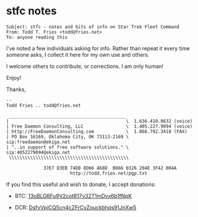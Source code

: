 # stfc notes
```
Subject: stfc - notes and bits of info on Star Trek Fleet Command
From: Todd T. Fries <todd@fries.net>
To: anyone reading this
```

I've noted a few individuals asking for info.  Rather than repeat it
every time someone asks, I collect it here for my own use and others.

I welcome others to contribute, or corrections.  I am only human!

Enjoy!

Thanks,

```
--
Todd Fries .. todd@fries.net

 ____________________________________________
|                                            \  1.636.410.0632 (voice)
| Free Daemon Consulting, LLC                \  1.405.227.9094 (voice)
| http://FreeDaemonConsulting.com            \  1.866.792.3418 (FAX)
| PO Box 16169, Oklahoma City, OK 73113-2169 \  sip:freedaemon@ekiga.net
| "..in support of free software solutions." \  sip:4052279094@ekiga.net
 \\\\\\\\\\\\\\\\\\\\\\\\\\\\\\\\\\\\\\\\\\\\\
                                                 
              37E7 D3EB 74D0 8D66 A68D  B866 0326 204E 3F42 004A
                        http://todd.fries.net/pgp.txt
```

If you find this useful and wish to donate, I accept donations:

- BTC: [13oBLG6Fu9V2cotR17v32T1mDvx6b1fNpK](bitcoin:13oBLG6Fu9V2cotR17v32T1mDvx6b1fNpK)

- DCR: [DsfvVpjCQ5cn4cZFrCyZouckbhqs91JnXw5](decred:DsfvVpjCQ5cn4cZFrCyZouckbhqs91JnXw5)

